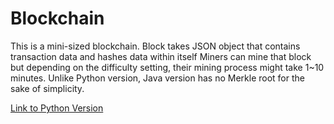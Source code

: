 # Blockchain

This is a mini-sized blockchain.
Block takes JSON object that contains transaction data and hashes data within itself
Miners can mine that block but depending on the difficulty setting, their mining process might take 1~10 minutes.
Unlike Python version, Java version has no Merkle root for the sake of simplicity.


[Link to Python Version](https://github.com/ChHeYo/mini_blockchain/blob/master/README.md)
